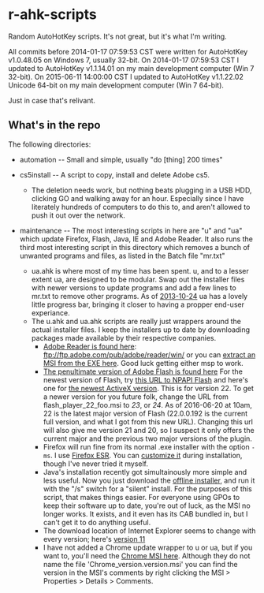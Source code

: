 r-ahk-scripts
=============

Random AutoHotKey scripts. It's not great, but it's what I'm writing.

All commits before 2014-01-17 07:59:53 CST were written for AutoHotKey v1.0.48.05 on Windows 7, usually 32-bit.
On 2014-01-17 07:59:53 CST I updated to AutoHotKey v1.1.14.01 on my main development computer (Win 7 32-bit). On 2015-06-11 14:00:00 CST I updated to AutoHotKey v1.1.22.02 Unicode 64-bit on my main development computer (Win 7 64-bit).

Just in case that's relivant.

What's in the repo
------------------
The following directories:

- automation -- Small and simple, usually "do [thing] 200 times"  

- cs5install -- A script to copy, install and delete Adobe cs5.  

    - The deletion needs work, but nothing beats plugging in a USB HDD, clicking GO and walking away for an hour. Especially since I have literately hundreds of computers to do this to, and aren't allowed to push it out over the network.  

- maintenance -- The most interesting scripts in here are "u" and "ua" which update Firefox, Flash, Java, IE and Adobe Reader. It also runs the third most interesting script in this directory which removes a bunch of unwanted programs and files, as listed in the Batch file "mr.txt"  

    - ua.ahk is where most of my time has been spent. u, and to a lesser extent ua, are designed to be modular. Swap out the installer files with newer versions to update programs and add a few lines to mr.txt to remove other programs. As of [2013-10-24](https://github.com/Linkz57/r-ahk-scripts/blob/c4c69fbb4712c2155e520adbfaafaedf53f0e5b2/maintenance/ua.ahk "commit c4c69fbb4712c2155e520adbfaafaedf53f0e5b2") ua has a lovely little progress bar, bringing it closer to having a propper end-user experiance.
    - The u.ahk and ua.ahk scripts are really just wrappers around the actual installer files. I keep the installers up to date by downloading packages made available by their respective companies. 
        - [Adobe Reader is found here](ftp://ftp.adobe.com/pub/adobe/reader/win/ "Adobe's public FTP server"): ftp://ftp.adobe.com/pub/adobe/reader/win/ or you can [extract an MSI from the EXE here](https://get.adobe.com/reader/enterprise/ "Acrobat Reader enterprise download"). Good luck getting either msp to work.
        - [The penultimate version of Adobe Flash is found here](http://helpx.adobe.com/flash-player/kb/archived-flash-player-versions.html "Adobe's Flash Archive page") For the newest version of Flash, try [this URL to NPAPI Flash](https://fpdownload.macromedia.com/get/flashplayer/current/licensing/win/install_flash_player_22_plugin.msi "New NPAPI URL I found") and here's one for [the newest ActiveX version](https://fpdownload.macromedia.com/get/flashplayer/current/licensing/win/install_flash_player_22_active_x.msi "New ActiveX Flash plugin I found"). This is for version 22. To get a newer version for you future folk, change the URL from flash_player_22_foo.msi to _23_, or _24_. As of 2016-06-20 at 10am, 22 is the latest major version of Flash (22.0.0.192 is the current full version, and what I got from this new URL). Changing this url will also give me version 21 and 20, so I suspect it only offers the current major and the previous two major versions of the plugin.
        - Firefox will run fine from its normal .exe installer with the option <code>-ms</code>. I use [Firefox ESR](https://www.mozilla.org/en-US/firefox/organizations/all.html "Firefox ESR download page"). You can [customize it](https://developer.mozilla.org/en-US/Firefox/Enterprise_deploymenthttps://developer.mozilla.org/en-US/Firefox/Enterprise_deployment "Mozilla Wiki article on customizing installations") during installation, though I've never tried it myself.
        - Java's installation recently got simultainously more simple and less useful. Now you just download the [offline installer](https://www.java.com/en/download/manual.jsp "Java download page"), and run it with the "/s" switch for a "silent" install. For the purposes of this script, that makes things easier. For everyone using GPOs to keep their software up to date, you're out of luck, as the MSI no longer works. It exists, and it even has its CAB bundled in, but I can't get it to do anything useful. 
        - The download location of Internet Explorer seems to change with every version; here's [version 11](http://windows.microsoft.com/en-us/internet-explorer/ie-11-worldwide-languages "Internet Explorer 11 offline installer")
        - I have not added a Chrome update wrapper to u or ua, but if you want to, you'll need the [Chrome MSI here](https://enterprise.google.com/chrome/chrome-browser/ "Google Chrome for Work"). Although they do not name the file 'Chrome_version.version.msi' you can find the version in the MSI's comments by right clicking the MSI > Properties > Details > Comments.
